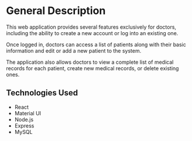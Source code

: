 # General Description
This web application provides several features exclusively for doctors, including the ability to create a new account or log into an existing one.

Once logged in, doctors can access a list of patients along with their basic information and edit or add a new patient to the system.

The application also allows doctors to view a complete list of medical records for each patient, create new medical records, or delete existing ones.


## Technologies Used
- React
- Material UI
- Node.js
- Express
- MySQL
